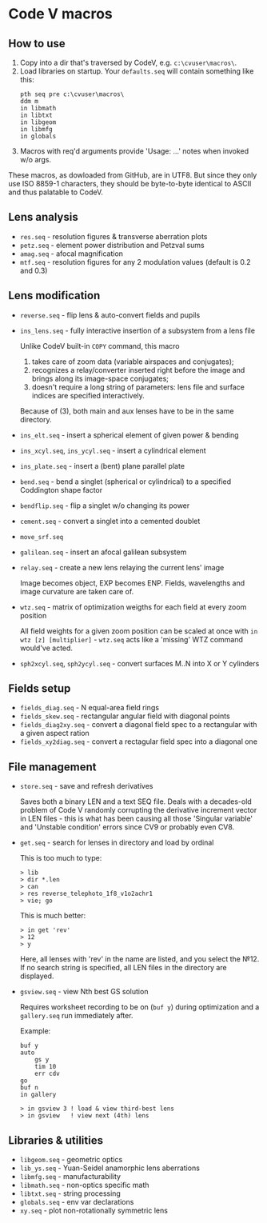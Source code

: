 # Code V macros

## How to use
1. Copy into a dir that's traversed by CodeV, e.g. `c:\cvuser\macros\`.
2. Load libraries on startup. Your `defaults.seq` will contain something like this:
    ```
    pth seq pre c:\cvuser\macros\
    ddm m
    in libmath
    in libtxt
    in libgeom
    in libmfg
    in globals
    ```
3. Macros with req'd arguments provide 'Usage: ...' notes when invoked w/o args.

These macros, as dowloaded from GitHub, are in UTF8. But since they only use ISO 8859-1 characters, they should be byte-to-byte identical to ASCII and thus palatable to CodeV.

## Lens analysis
+ `res.seq` - resolution figures & transverse aberration plots
+ `petz.seq` - element power distribution and Petzval sums
+ `amag.seq` - afocal magnification
+ `mtf.seq` - resolution figures for any 2 modulation values (default is 0.2 and 0.3)

## Lens modification
+ `reverse.seq` - flip lens & auto-convert fields and pupils
+ `ins_lens.seq` - fully interactive insertion of a subsystem from a lens file

  Unlike CodeV built-in `COPY` command, this macro
  1. takes care of zoom data (variable airspaces and conjugates);
  2. recognizes a relay/converter inserted right before the image and brings along its image-space conjugates;
  3. doesn't require a long string of parameters: lens file and surface indices are specified interactively.
  
  Because of (3), both main and aux lenses have to be in the same directory.

+ `ins_elt.seq` - insert a spherical element of given power & bending
+ `ins_xcyl.seq`, `ins_ycyl.seq` - insert a cylindrical element
+ `ins_plate.seq` - insert a (bent) plane parallel plate
+ `bend.seq` - bend a singlet (spherical or cylindrical) to a specified Coddington shape factor
+ `bendflip.seq` - flip a singlet w/o changing its power
+ `cement.seq` - convert a singlet into a cemented doublet
+ `move_srf.seq`
+ `galilean.seq` - insert an afocal galilean subsystem
+ `relay.seq` - create a new lens relaying the current lens' image

  Image becomes object, EXP becomes ENP. Fields, wavelengths and image curvature are taken care of.
+ `wtz.seq` - matrix of optimization weigths for each field at every zoom position

  All field weights for a given zoom position can be scaled at once with `in wtz [z] [multiplier]` - `wtz.seq` acts like a 'missing' WTZ command would've acted.

+ `sph2xcyl.seq`, `sph2ycyl.seq` - convert surfaces M..N into X or Y cylinders

## Fields setup
+ `fields_diag.seq` - N equal-area field rings
+ `fields_skew.seq` - rectangular angular field with diagonal points
+ `fields_diag2xy.seq` - convert a diagonal field spec to a rectangular with a given aspect ration
+ `fields_xy2diag.seq` - convert a rectagular field spec into a diagonal one

## File management
+ `store.seq` - save and refresh derivatives

    Saves both a binary LEN and a text SEQ file. Deals with a decades-old problem of Code V randomly corrupting the derivative increment vector in LEN files - this is what has been causing all those 'Singular variable' and 'Unstable condition' errors since CV9 or probably even CV8.

+ `get.seq` - search for lenses in directory and load by ordinal
  
  This is too much to type:
  ```
  > lib
  > dir *.len
  > can
  > res reverse_telephoto_1f8_v1o2achr1
  > vie; go
  ```
  This is much better:
  ```
  > in get 'rev'
  > 12
  > y
  ```
  Here, all lenses with 'rev' in the name are listed, and you select the №12. 
  If no search string is specified, all LEN files in the directory are displayed.

+ `gsview.seq` - view Nth best GS solution
    
    Requires worksheet recording to be on (`buf y`) during optimization and a `gallery.seq` run immediately after.
    
    Example:
    ```
    buf y
    auto
        gs y
        tim 10
        err cdv
    go
    buf n
    in gallery 

    > in gsview 3 ! load & view third-best lens
    > in gsview   ! view next (4th) lens
    ```

## Libraries & utilities
+ `libgeom.seq` - geometric optics
+ `lib_ys.seq` - Yuan-Seidel anamorphic lens aberrations
+ `libmfg.seq` - manufacturability
+ `libmath.seq` - non-optics specific math
+ `libtxt.seq` - string processing
+ `globals.seq` - env var declarations
+ `xy.seq` - plot non-rotationally symmetric lens